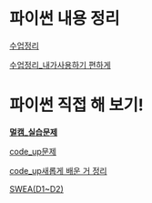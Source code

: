 # 파이썬 내용 정리

[수업정리](https://github.com/sungin95/TIL/tree/master/python/%ED%8C%8C%EC%9D%B4%EC%8D%AC_%EC%88%98%EC%97%85%EB%82%B4%EC%9A%A9)

[수업정리_내가사용하기 편하게](https://github.com/sungin95/TIL/tree/master/python/%ED%8C%8C%EC%9D%B4%EC%8D%AC_%EC%88%98%EC%97%85%EB%82%B4%EC%9A%A9_%EB%82%B4%EA%B0%80%EC%93%B0%EA%B2%8C%EC%A0%95%EB%A6%AC)



# 파이썬 직접 해 보기!

[**멀캠_실습문제**](https://github.com/sungin95/TIL/tree/master/python/%EC%BD%94%EB%93%9C%ED%85%8C%EC%8A%A4%ED%8A%B8(%EC%97%B0%EC%8A%B5)/%EB%A9%80%EC%BA%A0_%EC%8B%A4%EC%8A%B5%EB%AC%B8%EC%A0%9C)

[code_up문제](https://github.com/sungin95/TIL/tree/master/python/%EC%BD%94%EB%93%9C%ED%85%8C%EC%8A%A4%ED%8A%B8(%EC%97%B0%EC%8A%B5)/code_up)

[code_up새롭게 배운 거 정리](https://github.com/sungin95/TIL/blob/master/python/%EC%BD%94%EB%93%9C%ED%85%8C%EC%8A%A4%ED%8A%B8(%EC%97%B0%EC%8A%B5)/code_up/%EB%AC%B8%ED%92%80%EC%95%8C.md)

[SWEA(D1~D2)](https://github.com/sungin95/TIL/tree/master/python/%EC%BD%94%EB%93%9C%ED%85%8C%EC%8A%A4%ED%8A%B8(%EC%97%B0%EC%8A%B5)/SWEA)